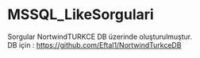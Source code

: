 # MSSQL_LikeSorgulari
Sorgular NortwindTURKCE DB üzerinde oluşturulmuştur.  
DB için : https://github.com/Eftal1/NortwindTurkceDB
